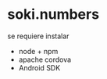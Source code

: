 soki.numbers
============

se requiere instalar 

 + node + npm
 + apache cordova 
 + Android SDK
 
